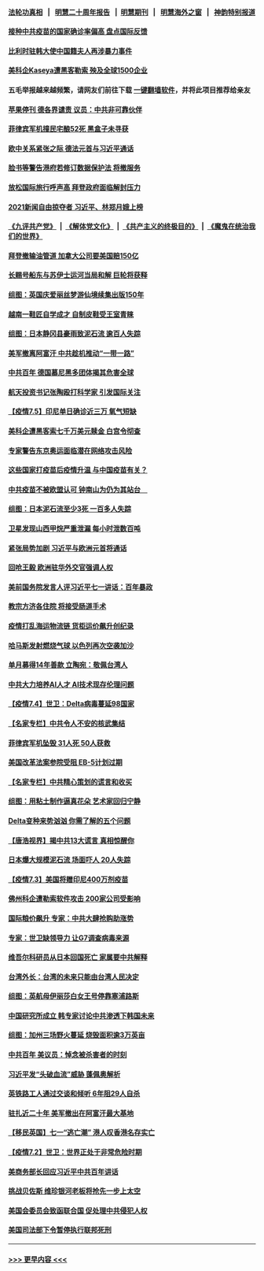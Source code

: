 #### [法轮功真相](https://github.com/gfw-breaker/truth/blob/master/README.md?t=0) &nbsp;&nbsp;|&nbsp;&nbsp; [明慧二十周年报告](https://github.com/gfw-breaker/mh-reports/blob/master/README.md?t=0) &nbsp;&nbsp;|&nbsp;&nbsp;[明慧期刊](https://github.com/gfw-breaker/mh-qikan) &nbsp;&nbsp;|&nbsp;&nbsp; [明慧海外之窗](https://github.com/gfw-breaker/mh-news/blob/master/README.md?t=0) &nbsp;&nbsp;|&nbsp;&nbsp; [神韵特别报道](https://github.com/gfw-breaker/mh-news/blob/master/shenyun.md?t=0)
#### [接种中共疫苗的国家确诊率偏高 盘点国际反馈](../pages/nsc418/n13070422.md?t=07061701) 
#### [比利时驻韩大使中国籍夫人再涉暴力事件](../pages/nsc418/n13070310.md?t=07061701) 
#### [美科企Kaseya遭黑客勒索 殃及全球1500企业](../pages/nsc418/n13070476.md?t=07061701) 
#### 五毛举报越来越频繁，请网友们前往下载 [一键翻墙软件](https://github.com/gfw-breaker/ssr-accounts)，并将此项目推荐给亲友
#### [苹果停刊 德各界谴责 议员：中共非可靠伙伴](../pages/nsc418/n13070059.md?t=07061701) 
#### [菲律宾军机撞民宅酿52死 黑盒子未寻获](../pages/nsc418/n13069821.md?t=07061701) 
#### [欧中关系紧张之际 德法元首与习近平通话](../pages/nsc418/n13069345.md?t=07061701) 
#### [脸书等警告港府若修订数据保护法 将撤服务](../pages/nsc418/n13069603.md?t=07061701) 
#### [放松国际旅行呼声高 拜登政府面临解封压力](../pages/nsc418/n13069503.md?t=07061701) 
#### [2021新闻自由掠夺者 习近平、林郑月娥上榜](../pages/nsc418/n13069516.md?t=07061701) 
#### [《九评共产党》](https://github.com/begood0513/9ping.md/blob/master/README.md) &nbsp;|&nbsp; [《解体党文化》](../../../../jtdwh.md/blob/master/README.md)  &nbsp;|&nbsp; [《共产主义的终极目的》](../../../../gczydzjmd.md/blob/master/README.md) &nbsp;|&nbsp; [《魔鬼在统治我们的世界》](../../../../mgztzwmdsj.md/blob/master/README.md) 
#### [拜登撤输油管道 加拿大公司要美国赔150亿](../pages/nsc418/n13069333.md?t=07061701) 
#### [长赐号船东与苏伊士运河当局和解 巨轮将获释](../pages/nsc418/n13069254.md?t=07061701) 
#### [组图：英国庆爱丽丝梦游仙境续集出版150年](../pages/nsc418/n13068801.md?t=07061701) 
#### [越南一鞋匠自学成才 自制皮鞋受王室青睐](../pages/nsc418/n13068984.md?t=07061701) 
#### [组图：日本静冈县豪雨致泥石流 逾百人失踪](../pages/nsc418/n13068430.md?t=07061701) 
#### [美军撤离阿富汗 中共趁机推动“一带一路”](../pages/nsc418/n13069150.md?t=07061701) 
#### [中共百年 德国慕尼黑多团体揭其危害全球](../pages/nsc418/n13068873.md?t=07061701) 
#### [航天投资书记张陶殴打科学家 引发国际关注](../pages/nsc418/n13069132.md?t=07061701) 
#### [【疫情7.5】印尼单日确诊近三万 氧气短缺](../pages/nsc418/n13068730.md?t=07061701) 
#### [美科企遭黑客索七千万美元赎金 白宫令彻查](../pages/nsc418/n13068453.md?t=07061701) 
#### [专家警告东京奥运面临潜在网络攻击风险](../pages/nsc418/n13068225.md?t=07061701) 
#### [这些国家打疫苗后疫情升温 与中国疫苗有关？](../pages/nsc418/n13063902.md?t=07061701) 
#### [中共疫苗不被欧盟认可 钟南山为仍为其站台　](../pages/nsc418/n13066921.md?t=07061701) 
#### [组图：日本泥石流至少3死 一百多人失踪](../pages/nsc418/n13067596.md?t=07061701) 
#### [卫星发现山西甲烷严重泄漏 每小时泄数百吨](../pages/nsc418/n13067638.md?t=07061701) 
#### [紧张局势加剧 习近平与欧洲元首将通话](../pages/nsc418/n13067124.md?t=07061701) 
#### [回呛王毅 欧洲驻华外交官强调人权](../pages/nsc418/n13067222.md?t=07061701) 
#### [美前国务院发言人评习近平七一讲话：百年暴政](../pages/nsc418/n13066986.md?t=07061701) 
#### [教宗方济各住院 将接受肠道手术](../pages/nsc418/n13066996.md?t=07061701) 
#### [疫情打乱海运物流链 货柜运价飙升创纪录](../pages/nsc418/n13066976.md?t=07061701) 
#### [哈马斯发射燃烧气球 以色列再次空袭加沙](../pages/nsc418/n13066885.md?t=07061701) 
#### [单月募得14年善款 立陶宛：敬佩台湾人](../pages/nsc418/n13066589.md?t=07061701) 
#### [中共大力培养AI人才 AI技术现存伦理问题](../pages/nsc418/n13065889.md?t=07061701) 
#### [【疫情7.4】世卫：Delta病毒蔓延98国家](../pages/nsc418/n13066463.md?t=07061701) 
#### [【名家专栏】中共令人不安的核武集结](../pages/nsc418/n13065256.md?t=07061701) 
#### [菲律宾军机坠毁 31人死 50人获救](../pages/nsc418/n13066453.md?t=07061701) 
#### [美国改革法案参院受阻 EB-5计划过期](../pages/nsc418/n13065786.md?t=07061701) 
#### [【名家专栏】中共精心策划的谎言和收买](../pages/nsc418/n13065253.md?t=07061701) 
#### [组图：用粘土制作逼真花朵 艺术家回归宁静](../pages/nsc418/n13064840.md?t=07061701) 
#### [Delta变种来势汹汹 你需了解的五个问题](../pages/nsc418/n13065422.md?t=07061701) 
#### [【唐浩视界】揭中共13大谎言 真相惊醒你](../pages/nsc418/n13065208.md?t=07061701) 
#### [日本爆大规模泥石流 场面吓人 20人失踪](../pages/nsc418/n13065237.md?t=07061701) 
#### [【疫情7.3】美国将赠印尼400万剂疫苗](../pages/nsc418/n13065023.md?t=07061701) 
#### [佛州科企遭勒索软件攻击 200家公司受影响](../pages/nsc418/n13064932.md?t=07061701) 
#### [国际粮价飙升 专家：中共大肆抢购助涨势](../pages/nsc418/n13064616.md?t=07061701) 
#### [专家：世卫缺领导力 让G7调查病毒来源](../pages/nsc418/n13064094.md?t=07061701) 
#### [维吾尔科研员从日本回国死亡 家属要中共解释](../pages/nsc418/n13064089.md?t=07061701) 
#### [台湾外长：台湾的未来只能由台湾人民决定](../pages/nsc418/n13064082.md?t=07061701) 
#### [组图：英航母伊丽莎白女王号停靠塞浦路斯](../pages/nsc418/n13062981.md?t=07061701) 
#### [中国研究所成立 韩专家讨论中共渗透下韩国未来](../pages/nsc418/n13063378.md?t=07061701) 
#### [组图：加州三场野火蔓延 烧毁面积逾3万英亩](../pages/nsc418/n13063488.md?t=07061701) 
#### [中共百年 美议员：悼念被杀害者的时刻](../pages/nsc418/n13063735.md?t=07061701) 
#### [习近平发“头破血流”威胁 蓬佩奥解析](../pages/nsc418/n13063604.md?t=07061701) 
#### [英铁路工人通过交谈和倾听 6年阻29人自杀](../pages/nsc418/n13063314.md?t=07061701) 
#### [驻扎近二十年 美军撤出在阿富汗最大基地](../pages/nsc418/n13063297.md?t=07061701) 
#### [【移民英国】七一“逃亡潮” 港人叹香港名存实亡](../pages/nsc418/n13062195.md?t=07061701) 
#### [【疫情7.2】世卫：世界正处于非常危险时期](../pages/nsc418/n13062918.md?t=07061701) 
#### [美商务部长回应习近平中共百年讲话](../pages/nsc418/n13062903.md?t=07061701) 
#### [挑战贝佐斯 维珍银河老板将抢先一步上太空](../pages/nsc418/n13062442.md?t=07061701) 
#### [美国会委员会致函联合国 促处理中共侵犯人权](../pages/nsc418/n13061967.md?t=07061701) 
#### [美国司法部下令暂停执行联邦死刑](../pages/nsc418/n13062212.md?t=07061701) 

----
#### [ >>> 更早内容 <<< ](../indexes/nsc418-earlier.md)
